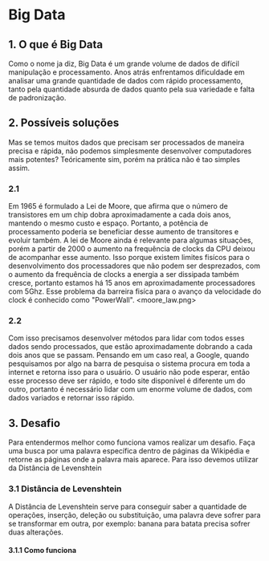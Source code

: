 # Big Data

## 1. O que é Big Data
Como o nome ja diz, Big Data é um grande volume de dados de difícil manipulação e processamento. Anos atrás enfrentamos dificuldade em analisar uma grande quantidade de dados com rápido processamento, tanto pela quantidade absurda de dados quanto pela sua variedade e falta de padronização.


## 2. Possíveis soluções
Mas se temos muitos dados que precisam ser processados de maneira precisa e rápida, não podemos simplesmente desenvolver computadores mais potentes? Teóricamente sim, porém na prática não é tao simples assim. 

### 2.1
Em 1965 é formulado a Lei de Moore, que afirma que o número de transistores em um chip dobra aproximadamente a cada dois anos, mantendo o mesmo custo e espaço. Portanto, a potência de processamento poderia se beneficiar desse aumento de transitores e evoluir também. A lei de Moore ainda é relevante para algumas situações, porém a partir de 2000 o aumento na frequência de clocks da CPU deixou de acompanhar esse aumento. Isso porque existem limites fisícos para o desenvolvimento dos processadores que não podem ser desprezados, com o aumento da frequência de clocks a energia a ser dissipada também cresce, portanto estamos há 15 anos em aproximadamente processadores com 5Ghz. Esse problema da barreira fisíca para o avanço da velocidade do clock é conhecido como "PowerWall".
<moore_law.png>

### 2.2 
Com isso precisamos desenvolver métodos para lidar com todos esses dados sendo processados, que estão aproximadamente dobrando a cada dois anos que se passam. Pensando em um caso real, a Google, quando pesquisamos por algo na barra de pesquisa o sistema procura em toda a internet e retorna isso para o usuário. O usuário não pode esperar, então esse processo deve ser rápido, e todo site disponível é diferente um do outro, portanto é necessário lidar com um enorme volume de dados, com dados variados e retornar isso rápido.


## 3. Desafio
Para entendermos melhor como funciona vamos realizar um desafio. Faça uma busca por uma palavra específica dentro de páginas da Wikipédia e retorne as páginas onde a palavra mais aparece. Para isso devemos utilizar da Distância de Levenshtein

### 3.1 Distância de Levenshtein
A Distância de Levenshtein serve para conseguir saber a quantidade de operações, inserção, deleção ou substituição, uma palavra deve sofrer para se transformar em outra, por exemplo: banana para batata precisa sofrer duas alterações.

#### 3.1.1 Como funciona
